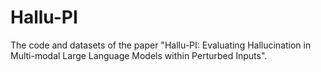 # Hallu-PI
The code and datasets of the paper "Hallu-PI: Evaluating Hallucination in Multi-modal Large Language Models within Perturbed Inputs".
